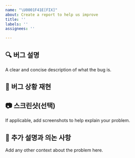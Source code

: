 ```yaml
---
name: "\U0001F41E[FIX]"
about: Create a report to help us improve
title: ''
labels: ''
assignees: ''

---
```


## 🔍 버그 설명
A clear and concise description of what the bug is.

## 🧐 버그 상황 재현

## 📷 스크린샷(선택)
If applicable, add screenshots to help explain your problem.

## 📜 추가 설명과 의논 사항
Add any other context about the problem here.
